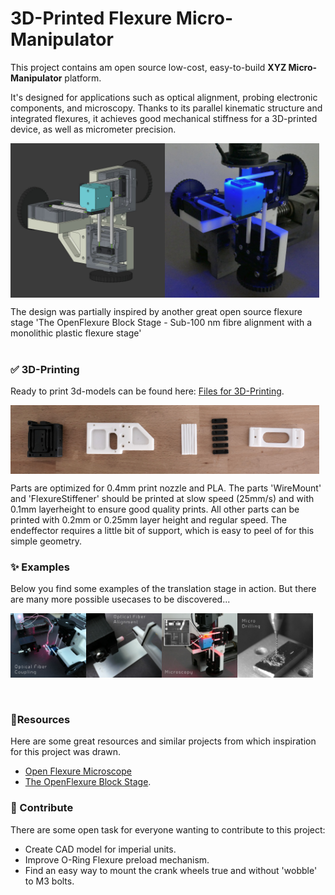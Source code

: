 # 3D-Printed Flexure Micro-Manipulator

This project contains am open source low-cost, easy-to-build **XYZ Micro-Manipulator** platform. 

It's designed for applications such as optical alignment, probing electronic components, and microscopy.
Thanks to its parallel kinematic structure and integrated flexures, it achieves good mechanical stiffness for a 3D-printed device, as well as micrometer precision.

<div style="display: flex;">
    <img src="images/CAD1.jpg" alt="Image 1" width="49%">
    <img src="images/Photo2.jpg" alt="Image 2" width="49%">
</div>

The design was partially inspired by another great open source flexure stage 'The OpenFlexure Block Stage - Sub-100 nm fibre alignment with a monolithic plastic flexure stage' 
<br><br>

### ✅ 3D-Printing

Ready to print 3d-models can be found here: [Files for 3D-Printing](print_files/v2).

<div style="display: flex;">
    <img src="images/printed_parts.jpg" alt="Image 1" width="98%">
</div>

Parts are optimized for 0.4mm print nozzle and PLA. The parts 'WireMount' and 'FlexureStiffener' should be printed at slow speed (25mm/s) and with 0.1mm layerheight to ensure good quality prints.
All other parts can be printed with 0.2mm or 0.25mm layer height and regular speed. The endeffector requires a little bit of support, which is easy to peel of for this simple geometry.

### ✨ Examples

Below you find some examples of the translation stage in action. But there are many more possible usecases to be discovered...

<div style="display: flex;">
    <img src="images/Example_FiberCoupling.jpg" alt="Example 1" width="24%">
    <img src="images/Example_FiberAlignment.jpg" alt="Example 2" width="24%">
    <img src="images/Example_Microscopy.jpg" alt="Example 3" width="24%">
    <img src="images/Example_Drilling.jpg" alt="Example 3" width="24%">
</div>
<br><br>

### 📄Resources

Here are some great resources and similar projects from which inspiration for this project was drawn.

* [Open Flexure Microscope](https://openflexure.org/projects/microscope/)
* [The OpenFlexure Block Stage](https://arxiv.org/abs/1911.09986).

### 🚀 Contribute 

There are some open task for everyone wanting to contribute to this project:

* Create CAD model for imperial units.
* Improve O-Ring Flexure preload mechanism.
* Find an easy way to mount the crank wheels true and without 'wobble' to M3 bolts.

